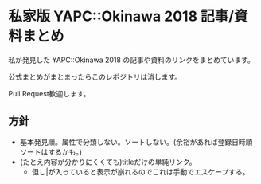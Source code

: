 # 私家版 YAPC::Okinawa 2018 記事/資料まとめ

私が発見した YAPC::Okinawa 2018 の記事や資料のリンクをまとめています。

公式まとめがまとまったらこのレポジトリは消します。

Pull Request歓迎します。

## 方針

 * 基本発見順。属性で分類しない。ソートしない。(余裕があれば登録日時順ソートはするかも。)
 * (たとえ内容が分かりにくくても)titleだけの単純リンク。
   * 但し\|が入っていると表示が崩れるのでこれは手動でエスケープする。
